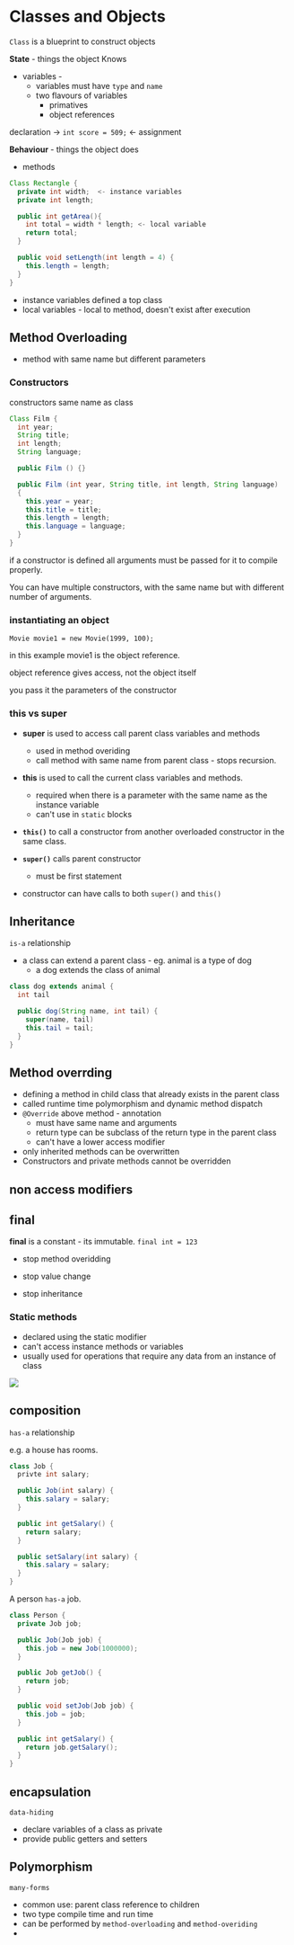# Classes and Objects


`Class` is a blueprint to construct objects

**State** - things the object Knows

* variables -
  - variables must have `type` and `name`
  - two flavours of variables
    - primatives
    - object references

declaration -> `int score = 509;` <- assignment

**Behaviour** - things the object does

* methods

```java
Class Rectangle {
  private int width;  <- instance variables
  private int length;

  public int getArea(){
    int total = width * length; <- local variable
    return total;
  }

  public void setLength(int length = 4) {
    this.length = length;
  }
}
```

- instance variables defined a top class
- local variables - local to method, doesn't exist after execution

## Method Overloading

* method with same name but different parameters

### Constructors

constructors same name as class

```java
Class Film {
  int year;
  String title;
  int length;
  String language;

  public Film () {}

  public Film (int year, String title, int length, String language)
  {
    this.year = year;
    this.title = title;
    this.length = length;
    this.language = language;
  }
}
```

if a constructor is defined all arguments must be passed for it to compile properly.

You can have multiple constructors, with the same name but with different number of arguments. 

<!-- constructor chaining is where you have overloaded constructors  -->
### instantiating an object

  `Movie movie1 = new Movie(1999, 100);`

  in this example movie1 is the object reference.

  object reference gives access, not the object itself

  you pass it the parameters of the constructor


### this vs super

* **super** is used to access call parent class variables and methods
  * used in method overiding 
  * call method with same name from parent class - stops recursion. 

* **this** is used to call the current class variables and methods. 
  * required when there is a parameter with the same name as the instance variable
  * can't use in `static` blocks

* **`this()`** to call a constructor from another overloaded constructor in the same class. 
* **`super()`** calls parent constructor
  * must be first statement
* constructor can have calls to both `super()` and `this()`

## Inheritance 

`is-a` relationship

- a class can extend a parent class - eg. animal is a type of dog 
  - a dog extends the class of animal

```java
class dog extends animal {
  int tail 

  public dog(String name, int tail) {
    super(name, tail)
    this.tail = tail;
  }
}
```
## Method overrding 

* defining a method in child class that already exists in the parent class 
* called runtime time polymorphism and dynamic method dispatch
* `@Override` above method - annotation 
  * must have same name and arguments
  * return type can be subclass of the return type in the parent class
  * can't have a lower access modifier
* only inherited methods can be overwritten
* Constructors and private methods cannot be overridden
## non access modifiers

## final 

 **final** is a constant - its immutable.
  `final int = 123`

  - stop method overidding

  - stop value change

  - stop inheritance 

### Static methods

- declared using the static modifier
- can't access instance methods or variables 
- usually used for operations that require any data from an instance of class

![](static-or-instance.png)

## composition

`has-a` relationship

e.g. a house has rooms. 

```java
class Job {
  privte int salary; 

  public Job(int salary) {
    this.salary = salary; 
  }

  public int getSalary() {
    return salary; 
  }

  public setSalary(int salary) {
    this.salary = salary; 
  }
} 
```

A person `has-a` job. 

``` java
class Person {
  private Job job; 

  public Job(Job job) {
    this.job = new Job(1000000);
  }

  public Job getJob() {
    return job; 
  }

  public void setJob(Job job) {
    this.job = job; 
  }

  public int getSalary() {
    return job.getSalary(); 
  }
}
```

## encapsulation 

`data-hiding`

- declare variables of a class as private 
- provide public getters and setters

## Polymorphism

`many-forms`

- common use: parent class reference to children
- two type compile time and run time 
- can be performed by `method-overloading` and `method-overiding` 
- 